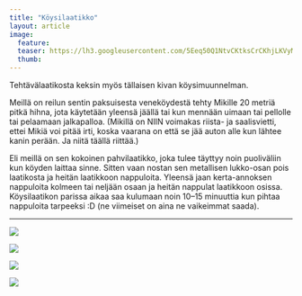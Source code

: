 ```yaml
---
title: "Köysilaatikko"
layout: article
image:
  feature:
  teaser: https://lh3.googleusercontent.com/5Eeq50Q1NtvCKtksCrCKhjLKVyMdprCBQrbnaIMo4Zg=w245-h163-no
  thumb:
---
```


Tehtävälaatikosta keksin myös tällaisen kivan köysimuunnelman.

Meillä on reilun sentin paksuisesta veneköydestä tehty Mikille 20 metriä pitkä hihna, jota käytetään yleensä jäällä tai kun mennään uimaan tai pellolle tai pelaamaan jalkapalloa. (Mikillä on NIIN voimakas riista- ja saalisvietti, ettei Mikiä voi pitää irti, koska vaarana on että se jää auton alle kun lähtee kanin perään. Ja niitä täällä riittää.)

Eli meillä on sen kokoinen pahvilaatikko, joka tulee täyttyy noin puoliväliin kun köyden laittaa sinne. Sitten vaan nostan sen metallisen lukko-osan pois laatikosta ja heitän laatikkoon nappuloita. Yleensä jaan kerta-annoksen nappuloita kolmeen tai neljään osaan ja heitän nappulat laatikkoon osissa. Köysilaatikon parissa aikaa saa kulumaan noin 10–15 minuuttia kun pihtaa nappuloita tarpeeksi  :D (ne viimeiset on aina ne vaikeimmat saada).

---

![](https://lh3.googleusercontent.com/yCArB6roQ68dNPvo19fCThgEnb5nLwwmzblY1K6jmfw=w800)

![](https://lh3.googleusercontent.com/GsFjWLV5p4Iu2UYFK7FFPaCGgxugMA6jSoS_3o4S3bw=w800)

![](https://lh3.googleusercontent.com/9iREG1lw6tUAWvtZMfNPEGMu94it41t68BSyohPJBxM=w800)

![](https://lh3.googleusercontent.com/YswVQDHTxbO6j50fhvStUI0Fb13ICsGV8ug4XbfBZg=w800)
